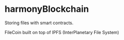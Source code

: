 # harmonyBlockchain
Storing files with smart contracts.

FileCoin built on top of IPFS (InterPlanetary File System) 
